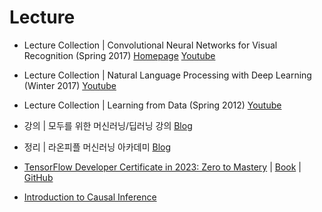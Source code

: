 # Lecture

- Lecture Collection | Convolutional Neural Networks for Visual Recognition (Spring 2017)
[Homepage](http://cs231n.stanford.edu/index.html)
[Youtube](https://www.youtube.com/playlist?list=PL3FW7Lu3i5JvHM8ljYj-zLfQRF3EO8sYv)

- Lecture Collection | Natural Language Processing with Deep Learning (Winter 2017)
[Youtube](https://www.youtube.com/playlist?list=PL3FW7Lu3i5Jsnh1rnUwq_TcylNr7EkRe6)

- Lecture Collection | Learning from Data (Spring 2012)
[Youtube](https://www.youtube.com/playlist?list=PLD63A284B7615313A)

- 강의 | 모두를 위한 머신러닝/딥러닝 강의
[Blog](http://hunkim.github.io/ml/)

- 정리 | 라온피플 머신러닝 아카데미
[Blog](https://blog.naver.com/laonple/220463627091)

- [TensorFlow Developer Certificate in 2023: Zero to Mastery](https://www.udemy.com/course/tensorflow-developer-certificate-machine-learning-zero-to-mastery/) | [Book](https://dev.mrdbourke.com/tensorflow-deep-learning/) | [GitHub](https://github.com/mrdbourke/tensorflow-deep-learning)

- [Introduction to Causal Inference](https://www.bradyneal.com/causal-inference-course)
